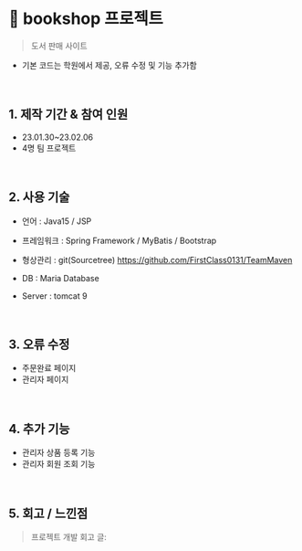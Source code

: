 # :pushpin: bookshop 프로젝트 

>도서 판매 사이트
- 기본 코드는 학원에서 제공, 오류 수정 및 기능 추가함

</br>

## 1. 제작 기간 & 참여 인원
- 23.01.30~23.02.06 
- 4명 팀 프로젝트

</br>

## 2. 사용 기술

- 언어 : Java15  / JSP

- 프레임워크 : Spring Framework  /  MyBatis  / Bootstrap

- 형상관리 : git(Sourcetree) https://github.com/FirstClass0131/TeamMaven

- DB : Maria Database

- Server : tomcat 9

</br>

## 3. 오류 수정
- 주문완료 페이지
- 관리자 페이지

</br>

## 4. 추가 기능
- 관리자 상품 등록 기능
- 관리자 회원 조회 기능

</br>

## 5. 회고 / 느낀점
>프로젝트 개발 회고 글: 
